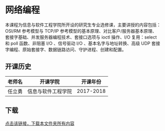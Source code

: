 # 网络编程

本课程为信息与软件工程学院所开设的研究生专业选修课，主要讲授的内容包括：OSI/RM 参考模型与 TCP/IP 参考模型的基本原理、对比客户/服务器基本原理、套接字基础、并发服务器编程技术、套接口选项与 ioctl 操作、I/O 复用：select 和 poll 函数、非阻塞 I/O 、信号驱动 I/O 、基本名字与地址转换、高级 UDP 套接字编程、原始套接字、数据链路访问、守护进程、创建和配置。

## 开课历史

老师名|开课学院|开课年份|
---|---|---
任立勇|信息与软件工程学院|2017-2018

## 下载

[点击该链接，下载本文件夹所有内容](https://xovee.github.io/gitzip/?https://github.com/Xovee/uestc-course/tree/main/课程目录/网络编程)
